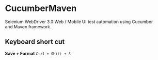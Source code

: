 # CucumberMaven
Selenium WebDriver 3.0 Web / Mobile UI test automation using Cucumber and Maven framework.

## Keyboard short cut
**Save + Format**  `Ctrl + Shift + S`
